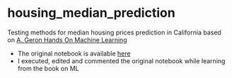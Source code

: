 # housing_median_prediction
Testing methods for median housing prices prediction in California based on [A. Geron Hands On Machine Learning](https://www.amazon.pl/Hands-Machine-Learning-Scikit-Learn-TensorFlow/dp/1492032646) 
- The original notebook is available [here](https://github.com/ageron/handson-ml/blob/master/02_end_to_end_machine_learning_project.ipynb)
- I executed, edited and commented the original notebook while learning from the book on ML
